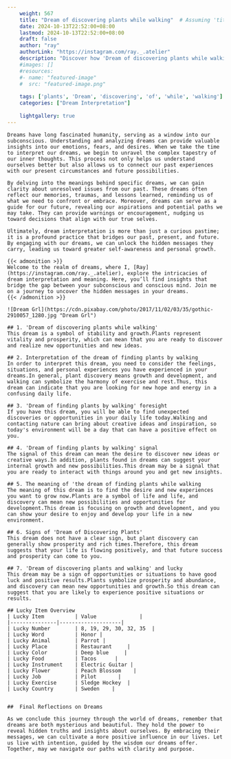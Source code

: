 ```yaml
---
    weight: 567
    title: "Dream of discovering plants while walking"  # Assuming 'title' column exists
    date: 2024-10-13T22:52:00+08:00
    lastmod: 2024-10-13T22:52:00+08:00
    draft: false
    author: "ray"
    authorLink: "https://instagram.com/ray._.atelier"
    description: "Discover how 'Dream of discovering plants while walking' can interpret your future and uncover its significant meanings in your life."
    #images: []
    #resources:
    #- name: "featured-image"
    #  src: "featured-image.png"
    
    tags: ['plants', 'Dream', 'discovering', 'of', 'while', 'walking']
    categories: ["Dream Interpretation"]
    
    lightgallery: true
---
```

    
    Dreams have long fascinated humanity, serving as a window into our subconscious. Understanding and analyzing dreams can provide valuable insights into our emotions, fears, and desires. When we take the time to interpret our dreams, we begin to unravel the complex tapestry of our inner thoughts. This process not only helps us understand ourselves better but also allows us to connect our past experiences with our present circumstances and future possibilities.
    
    By delving into the meanings behind specific dreams, we can gain clarity about unresolved issues from our past. These dreams often reflect our memories, traumas, and lessons learned, reminding us of what we need to confront or embrace. Moreover, dreams can serve as a guide for our future, revealing our aspirations and potential paths we may take. They can provide warnings or encouragement, nudging us toward decisions that align with our true selves.
    
    Ultimately, dream interpretation is more than just a curious pastime; it is a profound practice that bridges our past, present, and future. By engaging with our dreams, we can unlock the hidden messages they carry, leading us toward greater self-awareness and personal growth.
    
    {{< admonition >}}
    Welcome to the realm of dreams, where I, [Ray](https://instagram.com/ray._.atelier), explore the intricacies of dream interpretation and meaning. Here, you’ll find insights that bridge the gap between your subconscious and conscious mind. Join me on a journey to uncover the hidden messages in your dreams.
    {{< /admonition >}}
    
    ![Dream Grl](https://cdn.pixabay.com/photo/2017/11/02/03/35/gothic-2910057_1280.jpg "Dream Grl")
    
    ## 1. 'Dream of discovering plants while walking'
    This dream is a symbol of stability and growth.Plants represent vitality and prosperity, which can mean that you are ready to discover and realize new opportunities and new ideas.
    
    ## 2. Interpretation of the dream of finding plants by walking
    In order to interpret this dream, you need to consider the feelings, situations, and personal experiences you have experienced in your dreams.In general, plant discovery means growth and development, and walking can symbolize the harmony of exercise and rest.Thus, this dream can indicate that you are looking for new hope and energy in a confusing daily life.
    
    ## 3. 'Dream of finding plants by walking' foresight
    If you have this dream, you will be able to find unexpected discoveries or opportunities in your daily life today.Walking and contacting nature can bring about creative ideas and inspiration, so today's environment will be a day that can have a positive effect on you.
    
    ## 4. 'Dream of finding plants by walking' signal
    The signal of this dream can mean the desire to discover new ideas or creative ways.In addition, plants found in dreams can suggest your internal growth and new possibilities.This dream may be a signal that you are ready to interact with things around you and get new insights.
    
    ## 5. The meaning of 'the dream of finding plants while walking
    The meaning of this dream is to find the desire and new experiences you want to grow now.Plants are a symbol of life and life, and discovery can mean new possibilities and opportunities for development.This dream is focusing on growth and development, and you can show your desire to enjoy and develop your life in a new environment.
    
    ## 6. Signs of 'Dream of Discovering Plants'
    This dream does not have a clear sign, but plant discovery can generally show prosperity and rich times.Therefore, this dream suggests that your life is flowing positively, and that future success and prosperity can come to you.
    
    ## 7. 'Dream of discovering plants and walking' and lucky
    This dream may be a sign of opportunities or situations to have good luck and positive results.Plants symbolize prosperity and abundance, and discovery can mean new opportunities and growth.So this dream can suggest that you are likely to experience positive situations or results.
    
    ## Lucky Item Overview
    | Lucky Item          | Value              |
    |---------------|--------------------|
    | Lucky Number        | 8, 19, 29, 30, 32, 35  |
    | Lucky Word          | Honor |
    | Lucky Animal        | Parrot |
    | Lucky Place         | Restaurant     |
    | Lucky Color         | Deep blue     |
    | Lucky Food          | Tacos      |
    | Lucky Instrument    | Electric Guitar |
    | Lucky Flower        | Peach Blossom    |
    | Lucky Job           | Pilot       |
    | Lucky Exercise      | Sledge Hockey  |
    | Lucky Country       | Sweden    |
    
    
    ##  Final Reflections on Dreams
    
    As we conclude this journey through the world of dreams, remember that dreams are both mysterious and beautiful. They hold the power to reveal hidden truths and insights about ourselves. By embracing their messages, we can cultivate a more positive influence in our lives. Let us live with intention, guided by the wisdom our dreams offer. Together, may we navigate our paths with clarity and purpose.
    